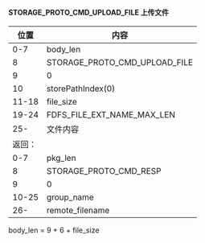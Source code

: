 #### STORAGE_PROTO_CMD_UPLOAD_FILE 上传文件   
 
|位置|内容| 
|----|----|
|0-7 |body_len|
|8|STORAGE_PROTO_CMD_UPLOAD_FILE|
|9|0|
|10  |storePathIndex(0)|
|11-18|file_size|
|19-24|FDFS_FILE_EXT_NAME_MAX_LEN|
|25-  |文件内容|
|返回：|       |
|0-7|pkg_len|
|8|STORAGE_PROTO_CMD_RESP|
|9|0|
|10-25|group_name|
|26-  |remote_filename|

body_len = 9 + 6 + file_size